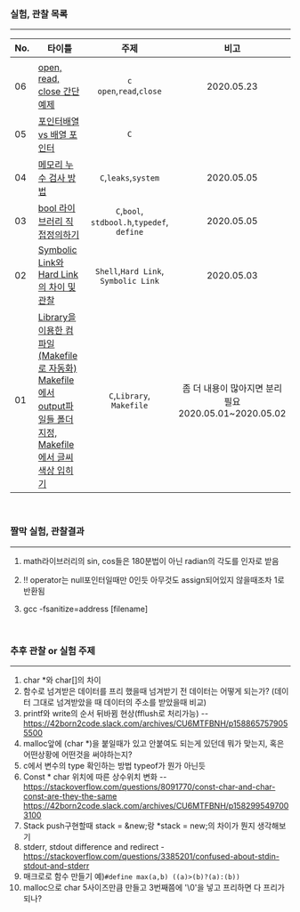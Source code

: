 ### 실험, 관찰 목록

---

| No.  | 타이틀                                                       |                    주제                     |                            비고                            |
| ---- | ------------------------------------------------------------ | :-----------------------------------------: | :--------------------------------------------------------: |
|      |                                                              |                                             |                                                            |
| 06   | [open, read, close 간단 예제](06open_read_close/README.md)   |       `c`<br />`open`,`read`,`close`        |                         2020.05.23                         |
| 05   | [포인터배열 vs 배열 포인터](./05ptr_arr/README.md)           |                     `C`                     |                                                            |
| 04   | [메모리 누수 검사 방법](04leak/README.md)                    |            `C`,`leaks`,`system`             |                         2020.05.05                         |
| 03   | [bool 라이브러리 직접정의하기](03bool/README.md)             | `C`,`bool`, `stdbool.h`,`typedef`, `define` |                         2020.05.05                         |
| 02   | [Symbolic Link와 Hard Link의 차이 및 관찰](./02link/README.md) |  `Shell`,`Hard Link`,<br />`Symbolic Link`  |                         2020.05.03                         |
| 01   | [Library을 이용한 컴파일(Makefile로 자동화)<br />Makefile에서 output파일들 폴더지정,<br />Makefile에서 글씨 색상 입히기](./01library_Makefile/README.md) |          `C`,`Library`, `Makefile`          | 좀 더 내용이 많아지면 분리 필요<br />2020.05.01~2020.05.02 |

<br>


### 짤막 실험, 관찰결과

---

1. math라이브러리의 sin, cos들은 180분법이 아닌 radian의 각도를 인자로 받음
2. !! operator는 null포인터일때만 0인듯 아무것도 assign되어있지 않을때조차 1로 반환됨

3. gcc -fsanitize=address [filename]

<br>

### 추후 관찰 or 실험 주제

---

1. char *와 char[]의 차이
2. 함수로 넘겨받은 데이터를 프리 했을때 넘겨받기 전 데이터는 어떻게 되는가? (데이터 그대로 넘겨받았을 때 데이터의 주소를 받았을때 비교)
3. printf와 write의 순서 뒤바뀜 현상(fflush로 처리가능) -- https://42born2code.slack.com/archives/CU6MTFBNH/p1588657579055500
4. malloc앞에 (char *)을 붙일때가 있고 안붙여도 되는게 있던데 뭐가 맞는지, 혹은 어떤상황에 어떤것을 써야하는지?
5. c에서 변수의 type 확인하는 방법 typeof가 뭔가 아닌듯
6. Const * char 위치에 따른 상수위치 변화 --https://stackoverflow.com/questions/8091770/const-char-and-char-const-are-they-the-same
   https://42born2code.slack.com/archives/CU6MTFBNH/p1582995497003100
7. Stack push구현할때 stack = &new;랑 *stack = new;의 차이가 뭔지 생각해보기
8. stderr, stdout difference and redirect - https://stackoverflow.com/questions/3385201/confused-about-stdin-stdout-and-stderr
9. 매크로로 함수 만들기 예)`#define max(a,b) ((a)>(b)?(a):(b))`
10. malloc으로 char 5사이즈만큼 만들고 3번째쯤에 '\0'을 넣고 프리하면 다 프리가 되나?